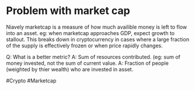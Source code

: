 # Problem with market cap

Niavely marketcap is a measure of how much availible money is left to flow into an asset.
eg: when marketcap approaches GDP, expect growth to stallout.
This breaks down in cryptocurrency in cases where a large fraction of the supply is effectively frozen or when price rapidly changes.

Q: What is a better metric?
   A: Sum of resources contributed. (eg: sum of money invested, not the sum of current value.
   A: Fraction of people (weighted by thier wealth) who are invested in asset.

#Crypto #Marketcap
